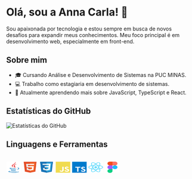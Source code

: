 # Olá, sou a Anna Carla! 👋

Sou apaixonada por tecnologia e estou sempre em busca de novos desafios para expandir meus conhecimentos. Meu foco principal é em desenvolvimento web, especialmente em front-end.

## Sobre mim

- 🎓 Cursando Análise e Desenvolvimento de Sistemas na PUC MINAS.
- 💻 Trabalho como estagiaria em desenvolvimento de sistemas.
- 🌱 Atualmente aprendendo mais sobre JavaScript, TypeScript e React.

## Estatísticas do GitHub

![Estatísticas do GitHub](https://github-readme-stats.vercel.app/api?username=Anna-Carla&show_icons=true&hide_border=false&theme=tokyonight&hide_title=true)

## Linguagens e Ferramentas

<div style="display: inline_block"><br>
  <img align="center" alt="Anna-Java" height="30" width="40" src="https://raw.githubusercontent.com/devicons/devicon/master/icons/java/java-original.svg">
  <img align="center" alt="Anna-HTML" height="30" width="40" src="https://raw.githubusercontent.com/devicons/devicon/master/icons/html5/html5-original.svg">
  <img align="center" alt="Anna-CSS" height="30" width="40" src="https://raw.githubusercontent.com/devicons/devicon/master/icons/css3/css3-original.svg">
  <img align="center" alt="Anna-Js" height="30" width="40" src="https://raw.githubusercontent.com/devicons/devicon/master/icons/javascript/javascript-plain.svg">
  <img align="center" alt="Anna-Ts" height="30" width="40" src="https://raw.githubusercontent.com/devicons/devicon/master/icons/typescript/typescript-plain.svg">
  <img align="center" alt="Anna-React" height="30" width="40" src="https://raw.githubusercontent.com/devicons/devicon/master/icons/react/react-original.svg">
  <img align="center" alt="Anna-HTML" height="30" width="40" src="https://raw.githubusercontent.com/devicons/devicon/master/icons/figma/figma-original.svg">
</div>

<!--![brandBlack](https://github.com/user-attachments/assets/43828946-7f1b-4600-b847-7ee93501f2c8)>
